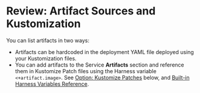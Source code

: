 # Review: Artifact Sources and Kustomization

You can list artifacts in two ways:

* Artifacts can be hardcoded in the deployment YAML file deployed using your Kustomization files.
* You can add artifacts to the Service **Artifacts** section and reference them in Kustomize Patch files using the Harness variable `<+artifact.image>`. See [Option: Kustomize Patches](#option-kustomize-patches) below, and [Built-in Harness Variables Reference](../../../platform/12_Variables-and-Expressions/harness-variables.md).

